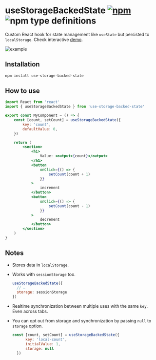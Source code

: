 # useStorageBackedState [![npm](https://img.shields.io/npm/v/use-storage-backed-state.svg)](https://www.npmjs.com/package/use-storage-backed-state) ![npm type definitions](https://img.shields.io/npm/types/use-storage-backed-state.svg)

Custom React hook for state management like `useState` but persisted to `localStorage`. Check interactive [demo](http://filipchalupa.cz/use-storage-backed-state/).

![example](https://raw.githubusercontent.com/FilipChalupa/use-storage-backed-state/HEAD/screencast.gif)

## Installation

```bash
npm install use-storage-backed-state
```

## How to use

```jsx
import React from 'react'
import { useStorageBackedState } from 'use-storage-backed-state'

export const MyComponent = () => {
	const [count, setCount] = useStorageBackedState({
		key: 'count',
		defaultValue: 0,
	})

	return (
		<section>
			<h1>
				Value: <output>{count}</output>
			</h1>
			<button
				onClick={() => {
					setCount(count + 1)
				}}
			>
				increment
			</button>
			<button
				onClick={() => {
					setCount(count - 1)
				}}
			>
				decrement
			</button>
		</section>
	)
}
```

## Notes

- Stores data in `localStorage`.

- Works with `sessionStorage` too.

  ```jsx
  useStorageBackedState({
  	// …
  	storage: sessionStorage
  })
  ```

- Realtime synchronization between multiple uses with the same `key`. Even across tabs.

- You can opt out from storage and synchronization by passing `null` to `storage` option.

  ```jsx
  const [count, setCount] = useStorageBackedState({
		key: 'local-count',
		initialValue: 1,
		storage: null
	})
  ```
